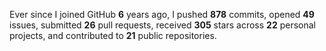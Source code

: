 Ever since I joined GitHub **6** years ago, I pushed **878** commits, opened **49** issues, submitted **26** pull requests, received **305** stars across **22** personal projects, and contributed to **21** public repositories.